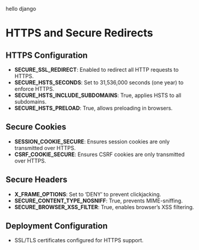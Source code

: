hello django



# HTTPS and Secure Redirects

## HTTPS Configuration

- **SECURE_SSL_REDIRECT**: Enabled to redirect all HTTP requests to HTTPS.
- **SECURE_HSTS_SECONDS**: Set to 31,536,000 seconds (one year) to enforce HTTPS.
- **SECURE_HSTS_INCLUDE_SUBDOMAINS**: True, applies HSTS to all subdomains.
- **SECURE_HSTS_PRELOAD**: True, allows preloading in browsers.

## Secure Cookies

- **SESSION_COOKIE_SECURE**: Ensures session cookies are only transmitted over HTTPS.
- **CSRF_COOKIE_SECURE**: Ensures CSRF cookies are only transmitted over HTTPS.

## Secure Headers

- **X_FRAME_OPTIONS**: Set to ‘DENY’ to prevent clickjacking.
- **SECURE_CONTENT_TYPE_NOSNIFF**: True, prevents MIME-sniffing.
- **SECURE_BROWSER_XSS_FILTER**: True, enables browser’s XSS filtering.

## Deployment Configuration

- SSL/TLS certificates configured for HTTPS support.

